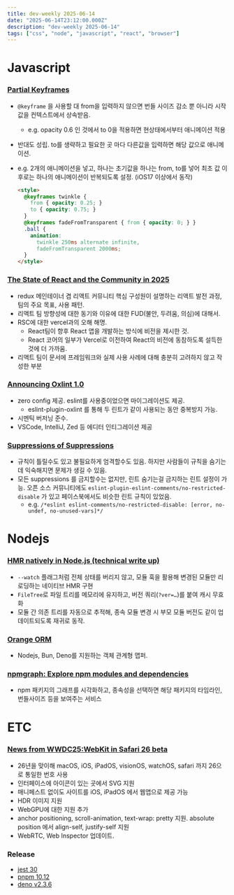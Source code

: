 ```yaml
---
title: dev-weekly 2025-06-14
date: "2025-06-14T23:12:00.000Z"
description: "dev-weekly 2025-06-14"
tags: ["css", "node", "javascript", "react", "browser"]
---
```


# Javascript

### [Partial Keyframes](https://www.joshwcomeau.com/animation/partial-keyframes/)

- `@keyframe` 을 사용할 대 from을 입력하지 않으면 번들 사이즈 감소 뿐 아니라 시작값을 컨텍스트에서 상속받음.
    - e.g. opacity 0.6 인 것에서 to 0을 적용하면 현상태에서부터 애니메이션 적용
- 반대도 성립. to를 생략하고 필요한 곳 마다 다른값을 입력하면 해당 값으로 애니메이션.
- e.g. 2개의 애니메이션을 넣고, 하나는 초기값을 하나는 from, to를 넣어 최초 값 이후로는 하나의 애니메이션이 반복되도록 설정. (iOS17 이상에서 동작)
    
    ```html
    <style>
      @keyframes twinkle {
        from { opacity: 0.25; }
        to { opacity: 0.75; }
      }
      @keyframes fadeFromTransparent { from { opacity: 0; } }
      .ball {
        animation:
          twinkle 250ms alternate infinite,
          fadeFromTransparent 2000ms;
      }
    </style>
    ```
    

### [The State of React and the Community in 2025](https://blog.isquaredsoftware.com/2025/06/react-community-2025/)

- redux 메인테이너 겸 리액트 커뮤니티 핵심 구성원이 설명하는 리액트 발전 과정, 팀의 주요 목표, 사용 패턴.
- 리액트 팀 방향성에 대한 동기와 이유에 대한 FUD(불안, 두려움, 의심)에 대해서.
- RSC에 대한 vercel과의 오해 해명.
    - React팀이 향후 React 앱을 개발하는 방식에 비전을 제시한 것.
    - React 코어의 일부가 Vercel로 이전하여 React의 비전에 동참하도록 설득한것에 더 가까움.
- 리액트 팀이 문서에 프레임워크와 실제 사용 사례에 대해 충분히 고려하지 않고 작성한 부분

### [Announcing Oxlint 1.0](https://voidzero.dev/posts/announcing-oxlint-1-stable)

- zero config 제공. eslint를 사용중이었으면 마이그레이션도 제공.
    - eslint-plugin-oxlint 를 통해 두 린트가 같이 사용되는 동안 중복방지 가능.
- 시멘틱 버저닝 준수.
- VSCode, IntelliJ, Zed 등 에디터 인티그레이션 제공

### [Suppressions of Suppressions](https://overreacted.io/suppressions-of-suppressions/)

- 규칙이 틀릴수도 있고 불필요하게 엄격할수도 있음. 하지만 사람들이 규칙을 숨기는데 익숙해지면 문제가 생길 수 있음.
- 모든 suppressions 를 금지할수는 없지만, 린트 숨기는걸 금지하는 린트 설정이 가능. 오픈 소스 커뮤니티에도 `eslint-plugin-eslint-comments/no-restricted-disable` 가 있고 페이스북에서도 비슷한 린트 규칙이 있었음.
    - e.g. `/*eslint eslint-comments/no-restricted-disable: [error, no-undef, no-unused-vars]*/`

# Nodejs

### [HMR natively in Node.js (technical write up)](https://immaculata.dev/blog/native-nodejs-hmr.html)

- `--watch` 플래그처럼 전체 상태를 버리지 않고, 모듈 훅을 활용해 변경된 모듈만 리로딩하는 네이티브 HMR 구현
- `FileTree`로 파일 트리를 메모리에 유지하고, 버전 쿼리(`?ver=…`)를 붙여 캐시 무효화
- 모듈 간 의존 트리를 자동으로 추적해, 종속 모듈 변경 시 부모 모듈 버전도 같이 업데이트되도록 재귀로 동작.

### [Orange ORM](https://orange-orm.io/)

- Nodejs, Bun, Deno를 지원하는 객체 관계형 맵퍼.

### [npmgraph: **Explore npm modules and dependencies**](https://npmgraph.js.org/)

- npm 패키지의 그래프를 시각화하고, 종속성을 선택하면 해당 패키지의 타임라인, 번들사이즈 등을 보여주는 서비스

# ETC

### [News from WWDC25:WebKit in Safari 26 beta](https://webkit.org/blog/16993/news-from-wwdc25-web-technology-coming-this-fall-in-safari-26-beta/)

- 26년을 맞이해 macOS, iOS, iPadOS, visionOS, watchOS, safari 까지 26으로 통일한 번호 사용
- 인터페이스에 아이콘이 있는 곳에서 SVG 지원
- 매니페스트 없이도 사이트를 iOS, iPadOS 에서 웹앱으로 제공 가능
- HDR 이미지 지원
- WebGPU에 대한 지원 추가
- anchor positioning, scroll-animation, text-wrap: pretty 지원. absolute position 에서 align-self, justify-self 지원
- WebRTC, Web Inspector 업데이트.

### Release

- [jest 30](https://jestjs.io/blog/2025/06/04/jest-30)
- [pnpm 10.12](https://socket.dev/blog/pnpm-introduces-global-virtual-store-and-expanded-version-catalogs)
- [deno v2.3.6](https://github.com/denoland/deno/releases/tag/v2.3.6)